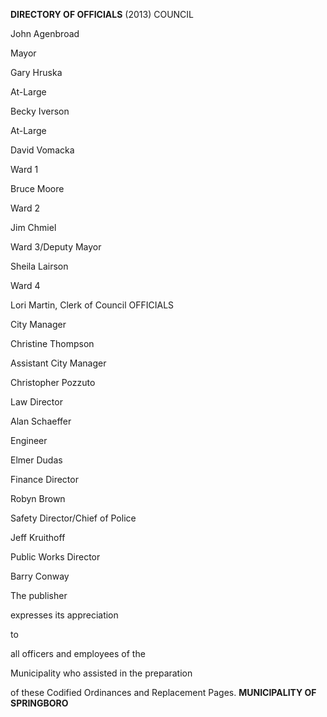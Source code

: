 **DIRECTORY OF OFFICIALS** (2013) COUNCIL

John Agenbroad

Mayor

Gary Hruska

At-Large

Becky Iverson

At-Large

David Vomacka

Ward 1

Bruce Moore

Ward 2

Jim Chmiel

Ward 3/Deputy Mayor

Sheila Lairson

Ward 4

Lori Martin, Clerk of Council OFFICIALS

City Manager

Christine Thompson

Assistant City Manager

Christopher Pozzuto

Law Director

Alan Schaeffer

Engineer

Elmer Dudas

Finance Director

Robyn Brown

Safety Director/Chief of Police

Jeff Kruithoff

Public Works Director

Barry Conway

The publisher

expresses its appreciation

to

all officers and employees of the

Municipality who assisted in the preparation

of these Codified Ordinances and Replacement Pages. **MUNICIPALITY OF
SPRINGBORO**
